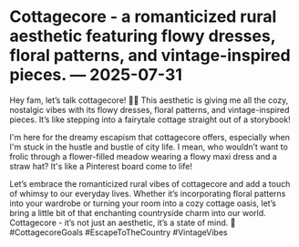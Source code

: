 # Cottagecore - a romanticized rural aesthetic featuring flowy dresses, floral patterns, and vintage-inspired pieces. — 2025-07-31

Hey fam, let’s talk cottagecore! 🌿🌸 This aesthetic is giving me all the cozy, nostalgic vibes with its flowy dresses, floral patterns, and vintage-inspired pieces. It’s like stepping into a fairytale cottage straight out of a storybook!

I'm here for the dreamy escapism that cottagecore offers, especially when I'm stuck in the hustle and bustle of city life. I mean, who wouldn’t want to frolic through a flower-filled meadow wearing a flowy maxi dress and a straw hat? It's like a Pinterest board come to life!

Let’s embrace the romanticized rural vibes of cottagecore and add a touch of whimsy to our everyday lives. Whether it’s incorporating floral patterns into your wardrobe or turning your room into a cozy cottage oasis, let’s bring a little bit of that enchanting countryside charm into our world. Cottagecore - it’s not just an aesthetic, it’s a state of mind. 💫 #CottagecoreGoals #EscapeToTheCountry #VintageVibes